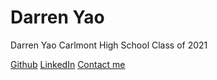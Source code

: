 # Darren Yao

Darren Yao
Carlmont High School
Class of 2021

[Github](https://github.com/darren-yao)
[LinkedIn](https://www.linkedin.com/in/darren-yao-707b61195/)
[Contact me](darren.yao@gmail.com)
